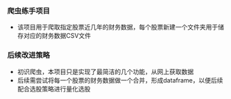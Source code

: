 ### 爬虫练手项目  
* 该项目用于爬取指定股票近几年的财务数据，每个股票新建一个文件夹用于储存对应的财务数据CSV文件  
### 后续改进策略  
* 初识爬虫，本项目只是实现了最简洁的几个功能，从网上获取数据  
* 后续需尝试将每一个股票的财务数据做一个合并，形成dataframe，以便后续配合选股策略进行量化选股  
